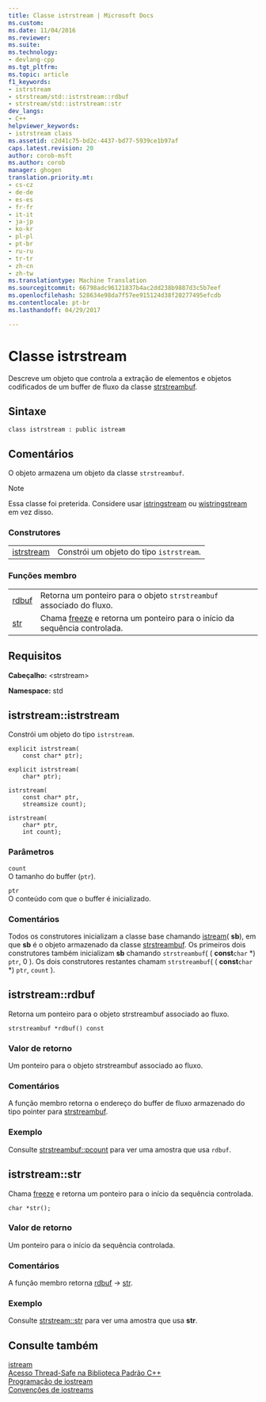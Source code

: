 ```yaml
---
title: Classe istrstream | Microsoft Docs
ms.custom: 
ms.date: 11/04/2016
ms.reviewer: 
ms.suite: 
ms.technology:
- devlang-cpp
ms.tgt_pltfrm: 
ms.topic: article
f1_keywords:
- istrstream
- strstream/std::istrstream::rdbuf
- strstream/std::istrstream::str
dev_langs:
- C++
helpviewer_keywords:
- istrstream class
ms.assetid: c2d41c75-bd2c-4437-bd77-5939ce1b97af
caps.latest.revision: 20
author: corob-msft
ms.author: corob
manager: ghogen
translation.priority.mt:
- cs-cz
- de-de
- es-es
- fr-fr
- it-it
- ja-jp
- ko-kr
- pl-pl
- pt-br
- ru-ru
- tr-tr
- zh-cn
- zh-tw
ms.translationtype: Machine Translation
ms.sourcegitcommit: 66798adc96121837b4ac2dd238b9887d3c5b7eef
ms.openlocfilehash: 528634e98da7f57ee915124d38f20277495efcdb
ms.contentlocale: pt-br
ms.lasthandoff: 04/29/2017

---
```

# <a name="istrstream-class"></a>Classe istrstream
Descreve um objeto que controla a extração de elementos e objetos codificados de um buffer de fluxo da classe [strstreambuf](../standard-library/strstreambuf-class.md).  
  
## <a name="syntax"></a>Sintaxe  
  
```
class istrstream : public istream
```  
  
## <a name="remarks"></a>Comentários  
 O objeto armazena um objeto da classe `strstreambuf`.  
  
> [!NOTE]
>  Essa classe foi preterida. Considere usar [istringstream](../standard-library/sstream-typedefs.md#istringstream) ou [wistringstream](../standard-library/sstream-typedefs.md#wistringstream) em vez disso.  
  
### <a name="constructors"></a>Construtores  
  
|||  
|-|-|  
|[istrstream](#istrstream)|Constrói um objeto do tipo `istrstream`.|  
  
### <a name="member-functions"></a>Funções membro  
  
|||  
|-|-|  
|[rdbuf](#rdbuf)|Retorna um ponteiro para o objeto `strstreambuf` associado do fluxo.|  
|[str](#str)|Chama [freeze](../standard-library/strstreambuf-class.md#freeze) e retorna um ponteiro para o início da sequência controlada.|  
  
## <a name="requirements"></a>Requisitos  
 **Cabeçalho:** \<strstream>  
  
 **Namespace:** std  
  
##  <a name="istrstream"></a>  istrstream::istrstream  
 Constrói um objeto do tipo `istrstream`.  
  
```
explicit istrstream(
    const char* ptr);

explicit istrstream(
    char* ptr);

istrstream(
    const char* ptr,
    streamsize count);

istrstream(
    char* ptr,
    int count);
```  
  
### <a name="parameters"></a>Parâmetros  
 `count`  
 O tamanho do buffer (`ptr`).  
  
 `ptr`  
 O conteúdo com que o buffer é inicializado.  
  
### <a name="remarks"></a>Comentários  
 Todos os construtores inicializam a classe base chamando [istream](../standard-library/istream-typedefs.md#istream)( **sb**), em que **sb** é o objeto armazenado da classe [strstreambuf](../standard-library/strstreambuf-class.md). Os primeiros dois construtores também inicializam **sb** chamando `strstreambuf`( ( **const**`char` \*) `ptr`, 0 ). Os dois construtores restantes chamam `strstreambuf`( ( **const**`char` *) `ptr`, `count` ).  
  
##  <a name="rdbuf"></a>  istrstream::rdbuf  
 Retorna um ponteiro para o objeto strstreambuf associado ao fluxo.  
  
```
strstreambuf *rdbuf() const
```  
  
### <a name="return-value"></a>Valor de retorno  
 Um ponteiro para o objeto strstreambuf associado ao fluxo.  
  
### <a name="remarks"></a>Comentários  
 A função membro retorna o endereço do buffer de fluxo armazenado do tipo pointer para [strstreambuf](../standard-library/strstreambuf-class.md).  
  
### <a name="example"></a>Exemplo  
  Consulte [strstreambuf::pcount](../standard-library/strstreambuf-class.md#pcount) para ver uma amostra que usa `rdbuf`.  
  
##  <a name="str"></a>  istrstream::str  
 Chama [freeze](../standard-library/strstreambuf-class.md#freeze) e retorna um ponteiro para o início da sequência controlada.  
  
```
char *str();
```  
  
### <a name="return-value"></a>Valor de retorno  
 Um ponteiro para o início da sequência controlada.  
  
### <a name="remarks"></a>Comentários  
 A função membro retorna [rdbuf](#rdbuf) -> [str](../standard-library/strstreambuf-class.md#str).  
  
### <a name="example"></a>Exemplo  
  Consulte [strstream::str](../standard-library/strstreambuf-class.md#str) para ver uma amostra que usa **str**.  
  
## <a name="see-also"></a>Consulte também  
 [istream](../standard-library/istream-typedefs.md#istream)   
 [Acesso Thread-Safe na Biblioteca Padrão C++](../standard-library/thread-safety-in-the-cpp-standard-library.md)   
 [Programação de iostream](../standard-library/iostream-programming.md)   
 [Convenções de iostreams](../standard-library/iostreams-conventions.md)




